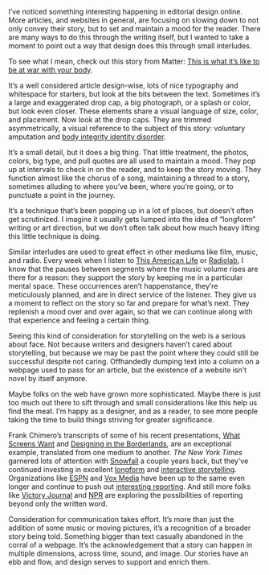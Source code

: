 

I’ve noticed something interesting happening in editorial design online. More articles, and websites in
general, are focusing on slowing down to not only convey their story, but to set and maintain a mood for the
reader. There are many ways to do this through the writing itself, but I wanted to take a moment to point out
a way that design does this through small interludes.

To see what I mean, check out this story from Matter: [This is what it’s like to be at war with your
body](https://medium.com/@anilananth/this-is-what-its-like-to-be-at-war-with-your-body-8476df17bddf).

It’s a well considered article design-wise, lots of nice typography and whitespace for starters, but look at
the bits between the text. Sometimes it’s a large and exaggerated drop cap, a big photograph, or a splash or
color, but look even closer. These elements share a visual language of size, color, and placement. Now look at
the drop caps. They are trimmed asymmetrically, a visual reference to the subject of this story: voluntary
amputation and [body integrity identity
disorder](http://en.wikipedia.org/wiki/Body_integrity_identity_disorder).

It’s a small detail, but it does a big thing. That little treatment, the photos, colors, big type, and pull
quotes are all used to maintain a mood. They pop up at intervals to check in on the reader, and to keep the
story moving. They function almost like the chorus of a song, maintaining a thread to a story, sometimes
alluding to where you’ve been, where you’re going, or to punctuate a point in the journey.

It’s a technique that’s been popping up in a lot of places, but doesn’t often get scrutinized. I imagine
it usually gets lumped into the idea of “longform” writing or art direction, but we don’t often talk
about how much heavy lifting this little technique is doing.

Similar interludes are used to great effect in other mediums like film, music, and radio. Every week when I
listen to [This American Life](http://www.thisamericanlife.org/) or [Radiolab](http://www.radiolab.org/), I
know that the pauses between segments where the music volume rises are there for a reason: they support the
story by keeping me in a particular mental space. These occurrences aren’t happenstance, they’re
meticulously planned, and are in direct service of the listener. They give us a moment to reflect on the story
so far and prepare for what’s next. They replenish a mood over and over again, so that we can continue along
with that experience and feeling a certain thing.

Seeing this kind of consideration for storytelling on the web is a serious about face. Not because writers and
designers haven’t cared about storytelling, but because we may be past the point where they could still be
successful despite not caring. Offhandedly dumping text into a column on a webpage used to pass for an
article, but the existence of a website isn’t novel by itself anymore.

Maybe folks on the web have grown more sophisticated. Maybe there is just too much out there to sift through
and small considerations like this help us find the meat. I’m happy as a designer, and as a reader, to see
more people taking the time to build things striving for greater significance.

Frank Chimero’s transcripts of some of his recent presentations, [What Screens
Want](http://frankchimero.com/talks/what-screens-want/transcript/) and [Designing in the
Borderlands](http://frankchimero.com/talks/designing-in-the-borderlands/transcript/), are an exceptional
example, translated from one medium to another. *The New York Times* garnered lots of attention with
[Snowfall](http://www.nytimes.com/projects/2012/snow-fall/) a couple years back, but they’ve continued
investing in excellent
[longform](http://www.nytimes.com/newsgraphics/2013/12/30/year-in-interactive-storytelling/) and [interactive
storytelling](http://www.nytimes.com/interactive/2014/02/11/sports/sochi-2014-interactive-stories.html).
Organizations like [ESPN](http://sports.espn.go.com/espn/eticket/story?page=090618/dchoops) and [Vox
Media](http://www.voxmedia.com/) have been up to the same even longer and continue to push out [interesting
reporting](http://www.polygon.com/a/xbox-one-review). And still more folks like [Victory
Journal](http://victoryjournal.com/) and [NPR](http://apps.npr.org/tshirt/) are exploring the possibilities of
reporting beyond only the written word. 

Consideration for communication takes effort. It’s more than just the addition of some music or moving
pictures, it’s a recognition of a broader story being told. Something bigger than text casually abandoned in
the corral of a webpage. It’s the acknowledgement that a story can happen in multiple dimensions, across
time, sound, and image. Our stories have an ebb and flow, and design serves to support and enrich them.